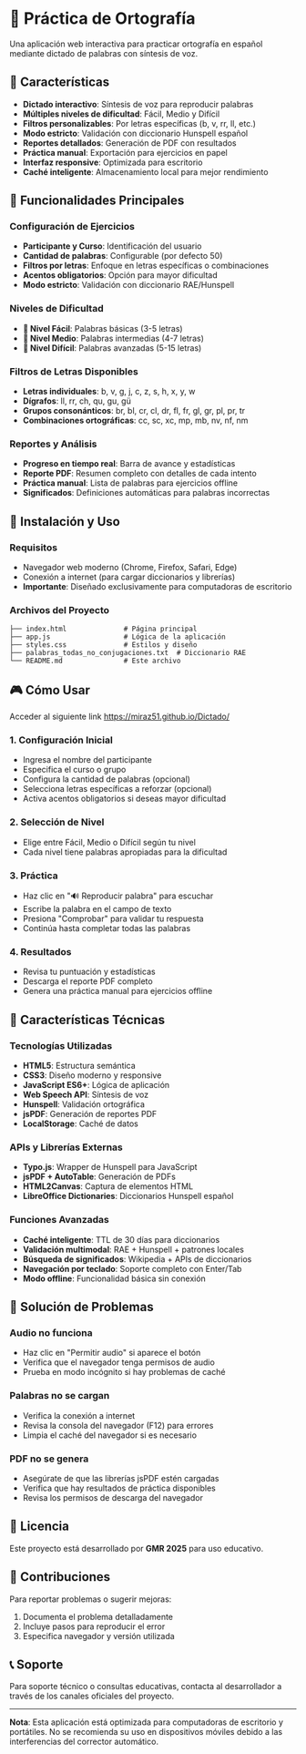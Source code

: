 # 📝 Práctica de Ortografía

Una aplicación web interactiva para practicar ortografía en español mediante dictado de palabras con síntesis de voz.

## 🌟 Características

- **Dictado interactivo**: Síntesis de voz para reproducir palabras
- **Múltiples niveles de dificultad**: Fácil, Medio y Difícil
- **Filtros personalizables**: Por letras específicas (b, v, rr, ll, etc.)
- **Modo estricto**: Validación con diccionario Hunspell español
- **Reportes detallados**: Generación de PDF con resultados
- **Práctica manual**: Exportación para ejercicios en papel
- **Interfaz responsive**: Optimizada para escritorio
- **Caché inteligente**: Almacenamiento local para mejor rendimiento

## 🎯 Funcionalidades Principales

### Configuración de Ejercicios
- **Participante y Curso**: Identificación del usuario
- **Cantidad de palabras**: Configurable (por defecto 50)
- **Filtros por letras**: Enfoque en letras específicas o combinaciones
- **Acentos obligatorios**: Opción para mayor dificultad
- **Modo estricto**: Validación con diccionario RAE/Hunspell

### Niveles de Dificultad
- **🌱 Nivel Fácil**: Palabras básicas (3-5 letras)
- **🌿 Nivel Medio**: Palabras intermedias (4-7 letras)
- **🌳 Nivel Difícil**: Palabras avanzadas (5-15 letras)

### Filtros de Letras Disponibles
- **Letras individuales**: b, v, g, j, c, z, s, h, x, y, w
- **Dígrafos**: ll, rr, ch, qu, gu, gü
- **Grupos consonánticos**: br, bl, cr, cl, dr, fl, fr, gl, gr, pl, pr, tr
- **Combinaciones ortográficas**: cc, sc, xc, mp, mb, nv, nf, nm

### Reportes y Análisis
- **Progreso en tiempo real**: Barra de avance y estadísticas
- **Reporte PDF**: Resumen completo con detalles de cada intento
- **Práctica manual**: Lista de palabras para ejercicios offline
- **Significados**: Definiciones automáticas para palabras incorrectas

## 🚀 Instalación y Uso

### Requisitos
- Navegador web moderno (Chrome, Firefox, Safari, Edge)
- Conexión a internet (para cargar diccionarios y librerías)
- **Importante**: Diseñado exclusivamente para computadoras de escritorio

### Archivos del Proyecto
```
├── index.html              # Página principal
├── app.js                  # Lógica de la aplicación
├── styles.css              # Estilos y diseño
├── palabras_todas_no_conjugaciones.txt  # Diccionario RAE
└── README.md               # Este archivo
```

## 🎮 Cómo Usar

Acceder al siguiente link https://miraz51.github.io/Dictado/

### 1. Configuración Inicial
- Ingresa el nombre del participante
- Especifica el curso o grupo
- Configura la cantidad de palabras (opcional)
- Selecciona letras específicas a reforzar (opcional)
- Activa acentos obligatorios si deseas mayor dificultad

### 2. Selección de Nivel
- Elige entre Fácil, Medio o Difícil según tu nivel
- Cada nivel tiene palabras apropiadas para la dificultad

### 3. Práctica
- Haz clic en "🔊 Reproducir palabra" para escuchar
- Escribe la palabra en el campo de texto
- Presiona "Comprobar" para validar tu respuesta
- Continúa hasta completar todas las palabras

### 4. Resultados
- Revisa tu puntuación y estadísticas
- Descarga el reporte PDF completo
- Genera una práctica manual para ejercicios offline

## 🔧 Características Técnicas

### Tecnologías Utilizadas
- **HTML5**: Estructura semántica
- **CSS3**: Diseño moderno y responsive
- **JavaScript ES6+**: Lógica de aplicación
- **Web Speech API**: Síntesis de voz
- **Hunspell**: Validación ortográfica
- **jsPDF**: Generación de reportes PDF
- **LocalStorage**: Caché de datos

### APIs y Librerías Externas
- **Typo.js**: Wrapper de Hunspell para JavaScript
- **jsPDF + AutoTable**: Generación de PDFs
- **HTML2Canvas**: Captura de elementos HTML
- **LibreOffice Dictionaries**: Diccionarios Hunspell español

### Funciones Avanzadas
- **Caché inteligente**: TTL de 30 días para diccionarios
- **Validación multimodal**: RAE + Hunspell + patrones locales
- **Búsqueda de significados**: Wikipedia + APIs de diccionarios
- **Navegación por teclado**: Soporte completo con Enter/Tab
- **Modo offline**: Funcionalidad básica sin conexión


## 🐛 Solución de Problemas

### Audio no funciona
- Haz clic en "Permitir audio" si aparece el botón
- Verifica que el navegador tenga permisos de audio
- Prueba en modo incógnito si hay problemas de caché

### Palabras no se cargan
- Verifica la conexión a internet
- Revisa la consola del navegador (F12) para errores
- Limpia el caché del navegador si es necesario

### PDF no se genera
- Asegúrate de que las librerías jsPDF estén cargadas
- Verifica que hay resultados de práctica disponibles
- Revisa los permisos de descarga del navegador

## 📝 Licencia

Este proyecto está desarrollado por **GMR 2025** para uso educativo.

## 🤝 Contribuciones

Para reportar problemas o sugerir mejoras:
1. Documenta el problema detalladamente
2. Incluye pasos para reproducir el error
3. Especifica navegador y versión utilizada

## 📞 Soporte

Para soporte técnico o consultas educativas, contacta al desarrollador a través de los canales oficiales del proyecto.

---

**Nota**: Esta aplicación está optimizada para computadoras de escritorio y portátiles. No se recomienda su uso en dispositivos móviles debido a las interferencias del corrector automático.
